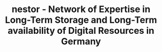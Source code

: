 ---
abstract: null
creators:
- Altenhöner, Reinhard
date: null
document_url: https://services.phaidra.univie.ac.at/api/object/o:294845/download
grand_parent: iPRES
institutions: []
keywords:
- beijing
landing_page_url: https://phaidra.univie.ac.at/o:294845
language: eng
layout: publication
license: CC BY-SA 3.0 AT
notes_url: null
parent: iPRES 2007
presentation_url: null
publication_type: paper
size: 40197
source_name: iPRES
title: nestor - Network of Expertise in Long-Term Storage and Long-Term availability
  of Digital Resources in Germany
year: 2007
---